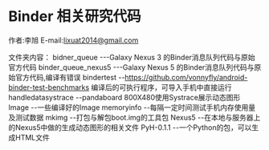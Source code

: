 Binder 相关研究代码
======
作者:李旭
E-mail:lixuat2014@gmail.com

文件夹内容：
	bidner_queue	---Galaxy Nexus 3 的Binder消息队列代码与原始官方代码
	binder_queue_nexus5	---Galaxy Nexus 5 的Binder消息队列代码与原始官方代码,编译有错误
	bindertest	--https://github.com/vonnyfly/android-binder-test-benchmarks 编译后的可执行程序，可导入手机中直接运行
	handledatasystrace	--pandaboard 800X480使用Systrace展示动态图形
	Image	--一些编译好的Image
	memoryinfo	--每隔一定时间测试手机内存使用量及测试数据
	mkimg	--打包与解包boot.img的工具包
	Nexus5	--在本地与服务器上的Nexus5中做的生成动态图形的相关文件
	PyH-0.1.1	--一个Python的包，可以生成HTML文件
